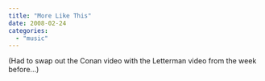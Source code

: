 ```yaml
---
title: "More Like This"
date: 2008-02-24
categories: 
  - "music"
---
```


(Had to swap out the Conan video with the Letterman video from the week before...)
